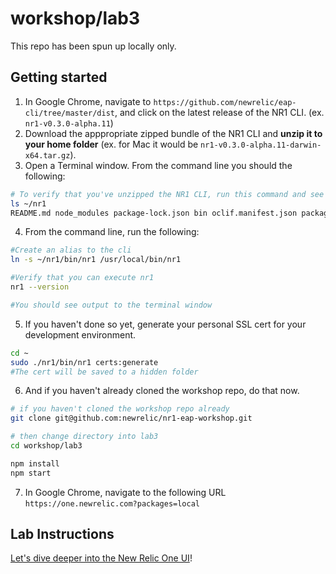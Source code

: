 # workshop/lab3

This repo has been spun up locally only.

## Getting started

1. In Google Chrome, navigate to `https://github.com/newrelic/eap-cli/tree/master/dist`, and click on the latest release of the NR1 CLI. (ex. `nr1-v0.3.0-alpha.11`)
2. Download the apppropriate zipped bundle of the NR1 CLI and **unzip it to your home folder** (ex. for Mac it would be `nr1-v0.3.0-alpha.11-darwin-x64.tar.gz`).
3. Open a Terminal window. From the command line you should the following:

```bash
# To verify that you've unzipped the NR1 CLI, run this command and see similar output
ls ~/nr1
README.md node_modules package-lock.json bin oclif.manifest.json package.json
```

4. From the command line, run the following:

```bash
#Create an alias to the cli
ln -s ~/nr1/bin/nr1 /usr/local/bin/nr1

#Verify that you can execute nr1
nr1 --version

#You should see output to the terminal window
```

5. If you haven't done so yet, generate your personal SSL cert for your development environment.

```bash
cd ~
sudo ./nr1/bin/nr1 certs:generate
#The cert will be saved to a hidden folder
```

6. And if you haven't already cloned the workshop repo, do that now.

```bash
# if you haven't cloned the workshop repo already
git clone git@github.com:newrelic/nr1-eap-workshop.git

# then change directory into lab3
cd workshop/lab3

npm install
npm start
```

7. In Google Chrome, navigate to the following URL `https://one.newrelic.com?packages=local`

## Lab Instructions

[Let's dive deeper into the New Relic One UI](INSTRUCTIONS.md)!
